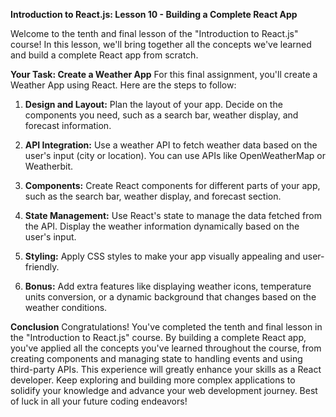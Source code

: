 **Introduction to React.js: Lesson 10 - Building a Complete React App**

Welcome to the tenth and final lesson of the "Introduction to React.js" course! In this lesson, we'll bring together all the concepts we've learned and build a complete React app from scratch.

**Your Task: Create a Weather App**
For this final assignment, you'll create a Weather App using React. Here are the steps to follow:

1. **Design and Layout:** Plan the layout of your app. Decide on the components you need, such as a search bar, weather display, and forecast information.

2. **API Integration:** Use a weather API to fetch weather data based on the user's input (city or location). You can use APIs like OpenWeatherMap or Weatherbit.

3. **Components:** Create React components for different parts of your app, such as the search bar, weather display, and forecast section.

4. **State Management:** Use React's state to manage the data fetched from the API. Display the weather information dynamically based on the user's input.

5. **Styling:** Apply CSS styles to make your app visually appealing and user-friendly.

6. **Bonus:** Add extra features like displaying weather icons, temperature units conversion, or a dynamic background that changes based on the weather conditions.

**Conclusion**
Congratulations! You've completed the tenth and final lesson in the "Introduction to React.js" course. By building a complete React app, you've applied all the concepts you've learned throughout the course, from creating components and managing state to handling events and using third-party APIs. This experience will greatly enhance your skills as a React developer. Keep exploring and building more complex applications to solidify your knowledge and advance your web development journey. Best of luck in all your future coding endeavors!